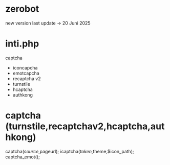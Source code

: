 # zerobot
new version 
last update -> 20 Juni 2025

# inti.php

captcha
- iconcapcha
- emotcapcha
- recaptcha v2
- turnstile
- hcaptcha
- authkong

  
# captcha (turnstile,recaptchav2,hcaptcha,authkong)

captcha($source,$pageurl);
icaptcha($token,$theme,$icon_path);
captcha_emot();
